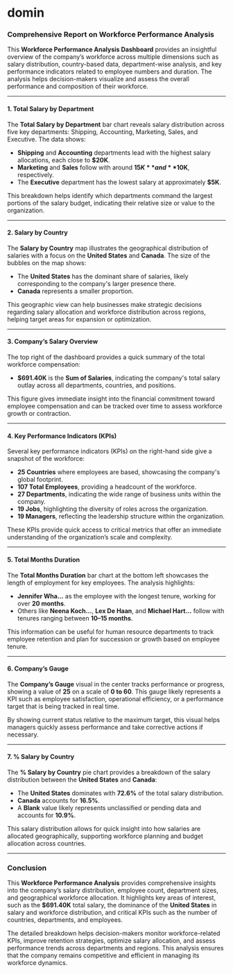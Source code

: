 # domin
### Comprehensive Report on Workforce Performance Analysis

This **Workforce Performance Analysis Dashboard** provides an insightful overview of the company’s workforce across multiple dimensions such as salary distribution, country-based data, department-wise analysis, and key performance indicators related to employee numbers and duration. The analysis helps decision-makers visualize and assess the overall performance and composition of their workforce.

---

#### 1. **Total Salary by Department**
The **Total Salary by Department** bar chart reveals salary distribution across five key departments: Shipping, Accounting, Marketing, Sales, and Executive. The data shows:
- **Shipping** and **Accounting** departments lead with the highest salary allocations, each close to **$20K**.
- **Marketing** and **Sales** follow with around **$15K** and **$10K**, respectively.
- The **Executive** department has the lowest salary at approximately **$5K**.
  
This breakdown helps identify which departments command the largest portions of the salary budget, indicating their relative size or value to the organization.

---

#### 2. **Salary by Country**
The **Salary by Country** map illustrates the geographical distribution of salaries with a focus on the **United States** and **Canada**. The size of the bubbles on the map shows:
- The **United States** has the dominant share of salaries, likely corresponding to the company's larger presence there.
- **Canada** represents a smaller proportion.

This geographic view can help businesses make strategic decisions regarding salary allocation and workforce distribution across regions, helping target areas for expansion or optimization.

---

#### 3. **Company’s Salary Overview**
The top right of the dashboard provides a quick summary of the total workforce compensation:
- **$691.40K** is the **Sum of Salaries**, indicating the company's total salary outlay across all departments, countries, and positions.
  
This figure gives immediate insight into the financial commitment toward employee compensation and can be tracked over time to assess workforce growth or contraction.

---

#### 4. **Key Performance Indicators (KPIs)**
Several key performance indicators (KPIs) on the right-hand side give a snapshot of the workforce:
- **25 Countries** where employees are based, showcasing the company's global footprint.
- **107 Total Employees**, providing a headcount of the workforce.
- **27 Departments**, indicating the wide range of business units within the company.
- **19 Jobs**, highlighting the diversity of roles across the organization.
- **19 Managers**, reflecting the leadership structure within the organization.

These KPIs provide quick access to critical metrics that offer an immediate understanding of the organization’s scale and complexity.

---

#### 5. **Total Months Duration**
The **Total Months Duration** bar chart at the bottom left showcases the length of employment for key employees. The analysis highlights:
- **Jennifer Wha…** as the employee with the longest tenure, working for over **20 months**.
- Others like **Neena Koch…**, **Lex De Haan**, and **Michael Hart…** follow with tenures ranging between **10–15 months**.

This information can be useful for human resource departments to track employee retention and plan for succession or growth based on employee tenure.

---

#### 6. **Company’s Gauge**
The **Company’s Gauge** visual in the center tracks performance or progress, showing a value of **25** on a scale of **0 to 60**. This gauge likely represents a KPI such as employee satisfaction, operational efficiency, or a performance target that is being tracked in real time. 

By showing current status relative to the maximum target, this visual helps managers quickly assess performance and take corrective actions if necessary.

---

#### 7. **% Salary by Country**
The **% Salary by Country** pie chart provides a breakdown of the salary distribution between the **United States** and **Canada**:
- The **United States** dominates with **72.6%** of the total salary distribution.
- **Canada** accounts for **16.5%**.
- A **Blank** value likely represents unclassified or pending data and accounts for **10.9%**.

This salary distribution allows for quick insight into how salaries are allocated geographically, supporting workforce planning and budget allocation across countries.

---

### Conclusion
This **Workforce Performance Analysis** provides comprehensive insights into the company’s salary distribution, employee count, department sizes, and geographical workforce allocation. It highlights key areas of interest, such as the **$691.40K** total salary, the dominance of the **United States** in salary and workforce distribution, and critical KPIs such as the number of countries, departments, and employees.

The detailed breakdown helps decision-makers monitor workforce-related KPIs, improve retention strategies, optimize salary allocation, and assess performance trends across departments and regions. This analysis ensures that the company remains competitive and efficient in managing its workforce dynamics.

